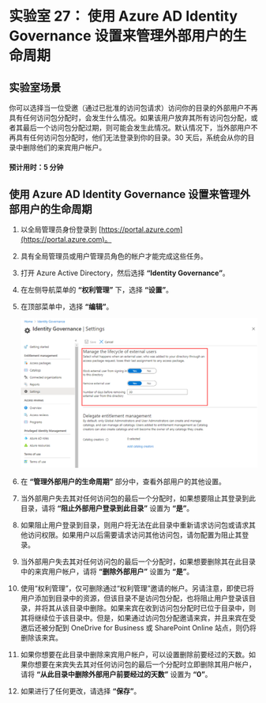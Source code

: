 ﻿---
lab:
    title: '27 - 使用 Azure AD Identity Governance 设置来管理外部用户的生命周期'
    learning path: '04'
    module: '模块 01 - 计划和实现权利管理'
---

# 实验室 27： 使用 Azure AD Identity Governance 设置来管理外部用户的生命周期  

## 实验室场景

你可以选择当一位受邀（通过已批准的访问包请求）访问你的目录的外部用户不再具有任何访问包分配时，会发生什么情况。如果该用户放弃其所有访问包分配，或者其最后一个访问包分配过期，则可能会发生此情况。默认情况下，当外部用户不再具有任何访问包分配时，他们无法登录到你的目录。30 天后，系统会从你的目录中删除他们的来宾用户帐户。

#### 预计用时：5 分钟

## 使用 Azure AD Identity Governance 设置来管理外部用户的生命周期

1. 以全局管理员身份登录到 [https://portal.azure.com](https://portal.azure.com)。

1. 具有全局管理员或用户管理员角色的帐户才能完成这些任务。

1. 打开 Azure Active Directory，然后选择 **“Identity Governance”**。

1. 在左侧导航菜单的 **“权利管理”** 下，选择 **“设置”**。

1. 在顶部菜单中，选择 **“编辑”**。

    ![显示 “Identity Governance 设置”页的屏幕图像，其中突出显示了“管理外部用户的生命周期”。](./media/lp4-mod1-manage-lifcycle-of-ext-users.png)

1. 在 **“管理外部用户的生命周期”** 部分中，查看外部用户的其他设置。

1. 当外部用户失去其对任何访问包的最后一个分配时，如果想要阻止其登录到此目录，请将 **“阻止外部用户登录到此目录”** 设置为 **“是”**。

1. 如果阻止用户登录到目录，则用户将无法在此目录中重新请求访问包或请求其他访问权限。如果用户以后需要请求访问其他访问包，请勿配置为阻止其登录。

1. 当外部用户失去其对任何访问包的最后一个分配时，如果想要删除其在此目录中的来宾用户帐户，请将 **“删除外部用户”** 设置为 **“是”**。

1. 使用“权利管理”，仅可删除通过“权利管理”邀请的帐户。另请注意，即使已将用户添加到目录中的资源，但该目录不是访问包分配，也将阻止用户登录该目录，并将其从该目录中删除。如果来宾在收到访问包分配时已位于目录中，则其将继续位于该目录中。但是，如果通过访问包分配邀请来宾，并且来宾在受邀后还被分配到 OneDrive for Business 或 SharePoint Online 站点，则仍将删除该来宾。

1. 如果你想要在此目录中删除来宾用户帐户，可以设置删除前要经过的天数。如果你想要在来宾失去其对任何访问包的最后一个分配时立即删除其用户帐户，请将 **“从此目录中删除外部用户前要经过的天数”** 设置为 **“0”**。

1. 如果进行了任何更改，请选择 **“保存”**。
